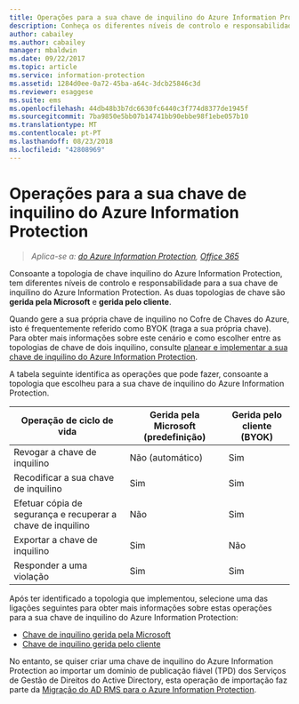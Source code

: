 ```yaml
---
title: Operações para a sua chave de inquilino do Azure Information Protection
description: Conheça os diferentes níveis de controlo e responsabilidade disponíveis para a sua chave de inquilino do Azure Information Protection.
author: cabailey
ms.author: cabailey
manager: mbaldwin
ms.date: 09/22/2017
ms.topic: article
ms.service: information-protection
ms.assetid: 1284d0ee-0a72-45ba-a64c-3dcb25846c3d
ms.reviewer: esaggese
ms.suite: ems
ms.openlocfilehash: 44db48b3b7dc6630fc6440c3f774d8377de1945f
ms.sourcegitcommit: 7ba9850e5bb07b14741bb90ebbe98f1ebe057b10
ms.translationtype: MT
ms.contentlocale: pt-PT
ms.lasthandoff: 08/23/2018
ms.locfileid: "42808969"
---
```

# <a name="operations-for-your-azure-information-protection-tenant-key"></a>Operações para a sua chave de inquilino do Azure Information Protection

>*Aplica-se a: [do Azure Information Protection](https://azure.microsoft.com/pricing/details/information-protection), [Office 365](http://download.microsoft.com/download/E/C/F/ECF42E71-4EC0-48FF-AA00-577AC14D5B5C/Azure_Information_Protection_licensing_datasheet_EN-US.pdf)*

Consoante a topologia de chave inquilino do Azure Information Protection, tem diferentes níveis de controlo e responsabilidade para a sua chave de inquilino do Azure Information Protection. As duas topologias de chave são **gerida pela Microsoft** e **gerida pelo cliente**.

Quando gere a sua própria chave de inquilino no Cofre de Chaves do Azure, isto é frequentemente referido como BYOK (traga a sua própria chave). Para obter mais informações sobre este cenário e como escolher entre as topologias de chave de dois inquilino, consulte [planear e implementar a sua chave de inquilino do Azure Information Protection](plan-implement-tenant-key.md).

A tabela seguinte identifica as operações que pode fazer, consoante a topologia que escolheu para a sua chave de inquilino do Azure Information Protection.

|Operação de ciclo de vida|Gerida pela Microsoft (predefinição)|Gerida pelo cliente (BYOK)|
|-----------------------|-------------------------------|---------------------------|
|Revogar a chave de inquilino|Não (automático)|Sim|
|Recodificar a sua chave de inquilino|Sim|Sim|
|Efetuar cópia de segurança e recuperar a chave de inquilino|Não|Sim|
|Exportar a chave de inquilino|Sim|Não|
|Responder a uma violação|Sim|Sim|

Após ter identificado a topologia que implementou, selecione uma das ligações seguintes para obter mais informações sobre estas operações para a sua chave de inquilino do Azure Information Protection:

- [Chave de inquilino gerida pela Microsoft](operations-microsoft-managed-tenant-key.md)
- [Chave de inquilino gerida pelo cliente](operations-customer-managed-tenant-key.md)

No entanto, se quiser criar uma chave de inquilino do Azure Information Protection ao importar um domínio de publicação fiável (TPD) dos Serviços de Gestão de Direitos do Active Directory, esta operação de importação faz parte da [Migração do AD RMS para o Azure Information Protection](migrate-from-ad-rms-to-azure-rms.md).  

